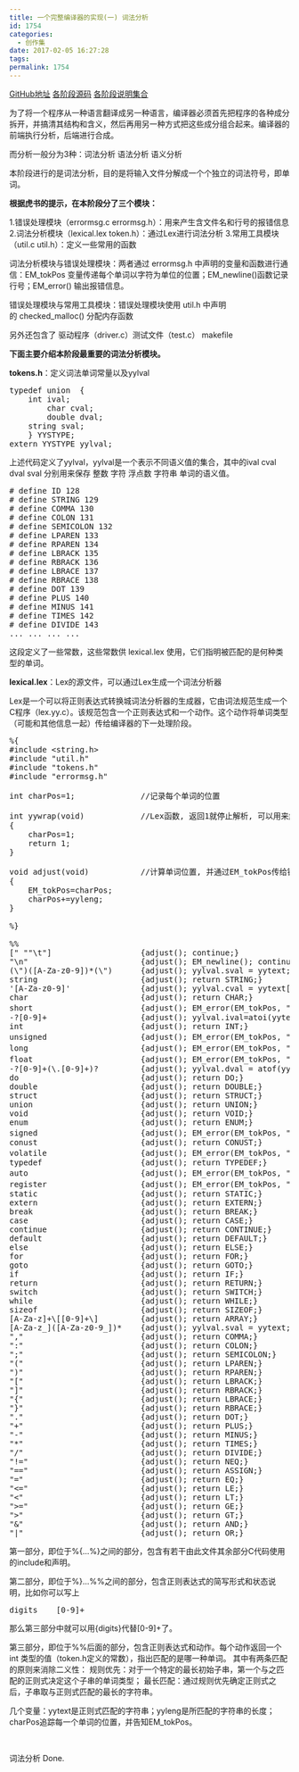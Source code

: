 ```yaml
---
title: 一个完整编译器的实现(一) 词法分析
id: 1754
categories:
  - 创作集
date: 2017-02-05 16:27:28
tags:
permalink: 1754
---
```


[GitHub地址](https://github.com/DIYgod/Compiler) [各阶段源码](http://www.anotherhome.net/file/compiler/) [各阶段说明集合](http://www.anotherhome.net/1751)

为了将一个程序从一种语言翻译成另一种语言，编译器必须首先把程序的各种成分拆开，并搞清其结构和含义，然后再用另一种方式把这些成分组合起来。编译器的前端执行分析，后端进行合成。

而分析一般分为3种：词法分析 语法分析 语义分析

本阶段进行的是词法分析，目的是将输入文件分解成一个个独立的词法符号，即单词。

**根据虎书的提示，在本阶段分了三个模块：**

1.错误处理模块（errormsg.c errormsg.h）：用来产生含文件名和行号的报错信息
2.词法分析模块（lexical.lex token.h）：通过Lex进行词法分析
3.常用工具模块（util.c util.h）：定义一些常用的函数

词法分析模块与错误处理模块：两者通过 errormsg.h 中声明的变量和函数进行通信：EM_tokPos 变量传递每个单词以字符为单位的位置；EM_newline()函数记录行号；EM_error() 输出报错信息。

错误处理模块与常用工具模块：错误处理模块使用 util.h 中声明的 checked_malloc() 分配内存函数

另外还包含了 驱动程序（driver.c）测试文件（test.c） makefile<!--more-->

**下面主要介绍本阶段最重要的词法分析模块。**

**tokens.h**：定义词法单词常量以及yylval
<pre class="lang:default decode:true">typedef union  {
	int ival;
    	char cval;
    	double dval;
	string sval;
	} YYSTYPE;
extern YYSTYPE yylval;</pre>
上述代码定义了yylval，yylval是一个表示不同语义值的集合，其中的ival cval dval sval 分别用来保存 整数 字符 浮点数 字符串 单词的语义值。
<pre class="lang:default decode:true "># define ID 128
# define STRING 129
# define COMMA 130
# define COLON 131
# define SEMICOLON 132
# define LPAREN 133
# define RPAREN 134
# define LBRACK 135
# define RBRACK 136
# define LBRACE 137
# define RBRACE 138
# define DOT 139
# define PLUS 140
# define MINUS 141
# define TIMES 142
# define DIVIDE 143
... ... ... ...</pre>
这段定义了一些常数，这些常数供 lexical.lex 使用，它们指明被匹配的是何种类型的单词。

**lexical.lex**：Lex的源文件，可以通过Lex生成一个词法分析器

Lex是一个可以将正则表达式转换城词法分析器的生成器，它由词法规范生成一个C程序（lex.yy.c）。该规范包含一个正则表达式和一个动作。这个动作将单词类型（可能和其他信息一起）传给编译器的下一处理阶段。
<pre class="lang:default decode:true ">%{
#include &lt;string.h&gt;
#include "util.h"
#include "tokens.h"
#include "errormsg.h"

int charPos=1;              //记录每个单词的位置

int yywrap(void)            //Lex函数, 返回1就停止解析, 可以用来解析多个文件
{
    charPos=1;
    return 1;
}

void adjust(void)           //计算单词位置, 并通过EM_tokPos传给错误信息模块
{
    EM_tokPos=charPos;
    charPos+=yyleng;
}

%}

%%
[" ""\t"]                   {adjust(); continue;}
"\n"                        {adjust(); EM_newline(); continue;}
(\")([A-Za-z0-9])*(\")      {adjust(); yylval.sval = yytext; return STRING_V;}
string                      {adjust(); return STRING;}
'[A-Za-z0-9]'               {adjust(); yylval.cval = yytext[1]; return CHAR_V;}
char                        {adjust(); return CHAR;}
short                       {adjust(); EM_error(EM_tokPos, "暂不支持short类型");}
-?[0-9]+                    {adjust(); yylval.ival=atoi(yytext); return INT_V;}
int                         {adjust(); return INT;}
unsigned                    {adjust(); EM_error(EM_tokPos, "暂不支持unsigned类型");}
long                        {adjust(); EM_error(EM_tokPos, "暂不支持long类型");}
float                       {adjust(); EM_error(EM_tokPos, "暂不支持float类型");}
-?[0-9]+(\.[0-9]+)?         {adjust(); yylval.dval = atof(yytext); return DOUBLE_V;}
do                          {adjust(); return DO;}
double                      {adjust(); return DOUBLE;}
struct                      {adjust(); return STRUCT;}
union                       {adjust(); return UNION;}
void                        {adjust(); return VOID;}
enum                        {adjust(); return ENUM;}
signed                      {adjust(); EM_error(EM_tokPos, "暂不支持signed类型");}
conust                      {adjust(); return CONUST;}
volatile                    {adjust(); EM_error(EM_tokPos, "暂不支持volatile");}
typedef                     {adjust(); return TYPEDEF;}
auto                        {adjust(); EM_error(EM_tokPos, "暂不支持auto");}
register                    {adjust(); EM_error(EM_tokPos, "暂不支持register");}
static                      {adjust(); return STATIC;}
extern                      {adjust(); return EXTERN;}
break                       {adjust(); return BREAK;}
case                        {adjust(); return CASE;}
continue                    {adjust(); return CONTINUE;}
default                     {adjust(); return DEFAULT;}
else                        {adjust(); return ELSE;}
for                         {adjust(); return FOR;}
goto                        {adjust(); return GOTO;}
if                          {adjust(); return IF;}
return                      {adjust(); return RETURN;}
switch                      {adjust(); return SWITCH;}
while                       {adjust(); return WHILE;}
sizeof                      {adjust(); return SIZEOF;}
[A-Za-z]+\[[0-9]+\]         {adjust(); return ARRAY;}
[A-Za-z_]([A-Za-z0-9_])*    {adjust(); yylval.sval = yytext; return ID;}
","                         {adjust(); return COMMA;}
":"                         {adjust(); return COLON;}
";"                         {adjust(); return SEMICOLON;}
"("                         {adjust(); return LPAREN;}
")"                         {adjust(); return RPAREN;}
"["                         {adjust(); return LBRACK;}
"]"                         {adjust(); return RBRACK;}
"{"                         {adjust(); return LBRACE;}
"}"                         {adjust(); return RBRACE;}
"."                         {adjust(); return DOT;}
"+"                         {adjust(); return PLUS;}
"-"                         {adjust(); return MINUS;}
"*"                         {adjust(); return TIMES;}
"/"                         {adjust(); return DIVIDE;}
"!="                        {adjust(); return NEQ;}
"=="                        {adjust(); return ASSIGN;}
"="                         {adjust(); return EQ;}
"&lt;="                        {adjust(); return LE;}
"&lt;"                         {adjust(); return LT;}
"&gt;="                        {adjust(); return GE;}
"&gt;"                         {adjust(); return GT;}
"&amp;"                         {adjust(); return AND;}
"|"                         {adjust(); return OR;}</pre>
第一部分，即位于%{...%}之间的部分，包含有若干由此文件其余部分C代码使用的include和声明。

第二部分，即位于%}...%%之间的部分，包含正则表达式的简写形式和状态说明，比如你可以写上
<pre class="lang:default decode:true ">digits    [0-9]+</pre>
那么第三部分中就可以用{digits}代替[0-9]+了。

第三部分，即位于%%后面的部分，包含正则表达式和动作。每个动作返回一个 int 类型的值（token.h定义的常数），指出匹配的是哪一种单词。
其中有两条匹配的原则来消除二义性：
规则优先：对于一个特定的最长初始子串，第一个与之匹配的正则式决定这个子串的单词类型；
最长匹配：通过规则优先确定正则式之后，子串取与正则式匹配的最长的字符串。

几个变量：yytext是正则式匹配的字符串；yyleng是所匹配的字符串的长度；charPos追踪每一个单词的位置，并告知EM_tokPos。

&nbsp;

词法分析 Done.